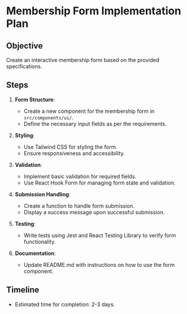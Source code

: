 # Membership Form Implementation Plan

## Objective
Create an interactive membership form based on the provided specifications.

## Steps

1. **Form Structure**:
   - Create a new component for the membership form in `src/components/ui/`.
   - Define the necessary input fields as per the requirements.

2. **Styling**:
   - Use Tailwind CSS for styling the form.
   - Ensure responsiveness and accessibility.

3. **Validation**:
   - Implement basic validation for required fields.
   - Use React Hook Form for managing form state and validation.

4. **Submission Handling**:
   - Create a function to handle form submission.
   - Display a success message upon successful submission.

5. **Testing**:
   - Write tests using Jest and React Testing Library to verify form functionality.

6. **Documentation**:
   - Update README.md with instructions on how to use the form component.

## Timeline
- Estimated time for completion: 2-3 days.
